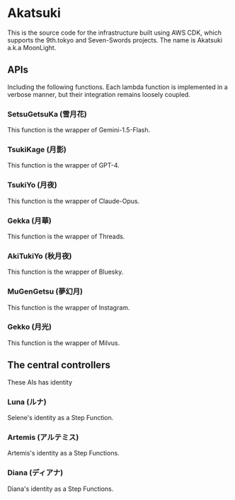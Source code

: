 # Akatsuki 
This is the source code for the infrastructure built using AWS CDK, which supports the 9th.tokyo and Seven-Swords projects.
The name is Akatsuki a.k.a MoonLight.

## APIs

Including the following functions. Each lambda function is implemented in a verbose manner, but their integration remains loosely coupled.

### SetsuGetsuKa (雪月花)
This function is the wrapper of Gemini-1.5-Flash.

### TsukiKage (月影)
This function is the wrapper of GPT-4.

### TsukiYo (月夜)
This function is the wrapper of	Claude-Opus.

### Gekka (月華)
This function is the wrapper of Threads.

### AkiTukiYo (秋月夜)
This function is the wrapper of Bluesky.

### MuGenGetsu (夢幻月)
This function is the wrapper of Instagram.

### Gekko (月光)
This function is the wrapper of Milvus.

## The central controllers

These AIs has identity

### Luna (ルナ)
Selene's identity as a Step Function.

### Artemis (アルテミス)
Artemis's identity as a Step Functions.

### Diana (ディアナ)
Diana's identity as a Step Functions.
